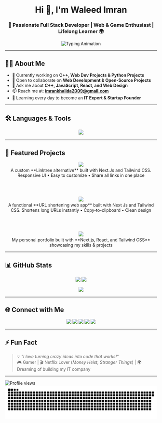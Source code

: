 <!-- Intro -->
<h1 align="center">Hi 👋, I'm Waleed Imran</h1>
<h3 align="center">🚀 Passionate Full Stack Developer | Web & Game Enthusiast | Lifelong Learner 🌍</h3>

<p align="center">
  <img src="https://readme-typing-svg.herokuapp.com?font=Fira+Code&size=22&pause=1000&color=36BCF7&center=true&vCenter=true&width=500&lines=Full+Stack+Developer;Web+and+Game+Enthusiast;Lifelong+Learner+%F0%9F%8C%8D;Turning+Ideas+into+Reality+%E2%9C%A8" alt="Typing Animation" />
</p>

---

## 👨‍💻 About Me
- 🔭 Currently working on **C++, Web Dev Projects & Python Projects**  
- 🤝 Open to collaborate on **Web Development & Open-Source Projects**  
- 💬 Ask me about **C++, JavaScript, React, and Web Design**  
- 📫 Reach me at: **imrankhalida2009@gmail.com**  
- 🌱 Learning every day to become an **IT Expert & Startup Founder**  

---

## 🛠️ Languages & Tools
<p align="center">
  <img src="https://skillicons.dev/icons?i=c,cpp,html,css,js,react,nextjs,nodejs,express,mongodb,tailwind,git&theme=dark" />
</p>

---

## 🚀 Featured Projects

<p align="center">

  <a href="https://github.com/WaleedImran2007/linktree-clone">
    <img src="https://img.shields.io/badge/-🔗%20Linktree%20Clone-0A66C2?style=for-the-badge&logo=github&logoColor=white" />
  </a>  
  <br>
  A custom **Linktree alternative** built with Next.Js and Tailwind CSS.  
  Responsive UI • Easy to customize • Share all links in one place  
</p>
  <br><br>
<p align="center">
  <a href="https://github.com/WaleedImran2007/url-shortener">
    <img src="https://img.shields.io/badge/-✂️%20URL%20Shortener-0A66C2?style=for-the-badge&logo=github&logoColor=white" />
  </a>  
  <br>
  A functional **URL shortening web app** built with Next Js and Tailwind CSS.  
  Shortens long URLs instantly • Copy-to-clipboard • Clean design  

</p>

  <br><br>

<p align="center">
  <a href="https://github.com/WaleedImran2007/portfolio">
    <img src="https://img.shields.io/badge/-🌐%20Portfolio%20Website-0A66C2?style=for-the-badge&logo=vercel&logoColor=white" />
  </a>  
  <br>
  My personal portfolio built with **Next.js, React, and Tailwind CSS** showcasing my skills & projects  

</p>


---

## 📊 GitHub Stats
<p align="center">
  <img src="https://github-readme-stats.vercel.app/api?username=waleedimran2007&show_icons=true&theme=tokyonight&count_private=true" height="165" />
  <img src="https://github-readme-stats.vercel.app/api/top-langs?username=waleedimran2007&layout=compact&theme=tokyonight" height="165" />
</p>

<p align="center">
  <img src="https://github-readme-streak-stats.herokuapp.com/?user=waleedimran2007&theme=tokyonight" height="165" />
</p>

---

## 🌐 Connect with Me
<p align="center">
  <a href="mailto:imrankhalida2009@gmail.com"><img src="https://img.shields.io/badge/-Gmail-EA4335?style=for-the-badge&logo=gmail&logoColor=white" /></a>
  <a href="https://www.linkedin.com/in/waleed-imran-00ba01358/"><img src="https://img.shields.io/badge/-LinkedIn-0077B5?style=for-the-badge&logo=linkedin&logoColor=white" /></a>
  <a href="https://www.instagram.com/prof.waleed08/"><img src="https://img.shields.io/badge/-Instagram-E4405F?style=for-the-badge&logo=instagram&logoColor=white" /></a>
  <a href="https://discord.com/users/986936066848215040"><img src="https://img.shields.io/badge/-Discord-5865F2?style=for-the-badge&logo=discord&logoColor=white" /></a>
  <a href="https://portfolio-nine-inky-76.vercel.app/"><img src="https://img.shields.io/badge/-Portfolio-0A66C2?style=for-the-badge&logo=vercel&logoColor=white" /></a>
</p>

---

## ⚡ Fun Fact
> 💡 *"I love turning crazy ideas into code that works!"*  
> 🎮 Gamer | 🎬 Netflix Lover (*Money Heist, Stranger Things*) | 🌍 Dreaming of building my IT company  

---

![Profile views](https://komarev.com/ghpvc/?username=waleedimran2007&label=Profile%20views&color=36BCF7&style=flat)  
![snake gif](https://github.com/WaleedImran2007/WaleedImran2007/blob/output/github-snake-dark.svg)
